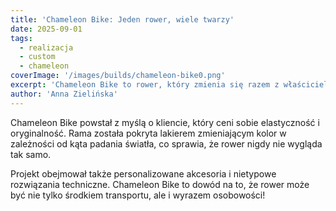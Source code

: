 ```yaml
---
title: 'Chameleon Bike: Jeden rower, wiele twarzy'
date: 2025-09-01
tags:
  - realizacja
  - custom
  - chameleon
coverImage: '/images/builds/chameleon-bike0.png'
excerpt: 'Chameleon Bike to rower, który zmienia się razem z właścicielem. Zobacz, jak powstał ten niezwykły projekt!'
author: 'Anna Zielińska'
---
```


Chameleon Bike powstał z myślą o kliencie, który ceni sobie elastyczność i oryginalność. Rama została pokryta lakierem zmieniającym kolor w zależności od kąta padania światła, co sprawia, że rower nigdy nie wygląda tak samo.

Projekt obejmował także personalizowane akcesoria i nietypowe rozwiązania techniczne. Chameleon Bike to dowód na to, że rower może być nie tylko środkiem transportu, ale i wyrazem osobowości!
